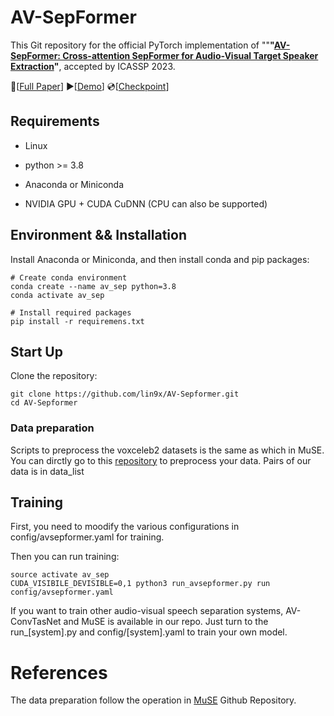 # AV-SepFormer

This Git repository for the official PyTorch implementation of ""**"[AV-SepFormer: Cross-attention SepFormer for Audio-Visual Target Speaker Extraction](https://ieeexplore.ieee.org/document/10094306)"**, accepted by ICASSP 2023.

📜[[Full Paper](https://ieeexplore.ieee.org/document/10094306)] ▶[[Demo](https://lin9x.github.io/AV-SepFormer_demo/)] 💿[[Checkpoint](https://drive.google.com/drive/folders/1M26x5qCE0LuaEtZ76E_YSnW0hf_chGeq?usp=drive_link)]              


## Requirements

  - Linux
  
  - python >= 3.8

  - Anaconda or Miniconda

  - NVIDIA GPU + CUDA CuDNN (CPU can also be supported)


## Environment && Installation

Install Anaconda or Miniconda, and then install conda and pip packages:

```shell
# Create conda environment
conda create --name av_sep python=3.8
conda activate av_sep

# Install required packages
pip install -r requiremens.txt
```

## Start Up
Clone the repository:

```shell
git clone https://github.com/lin9x/AV-Sepformer.git
cd AV-Sepformer
```

### Data preparation
Scripts to preprocess the voxceleb2 datasets is the same as which in MuSE. You can dirctly go to this [repository](https://github.com/zexupan/MuSE) to preprocess your data.
Pairs of our data is in data_list

## Training
First, you need to moodify the various configurations in config/avsepformer.yaml for training.

Then you can run training:

```shell
source activate av_sep
CUDA_VISIBILE_DEVISIBLE=0,1 python3 run_avsepformer.py run config/avsepformer.yaml
```

If you want to train other audio-visual speech separation systems, AV-ConvTasNet and MuSE is available in our repo. Just turn to the run_[system].py and config/[system].yaml to train your own model.


# References
The data preparation follow the operation in [MuSE](https://arxiv.org/abs/2010.07775) Github Repository.
